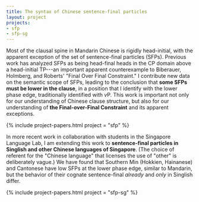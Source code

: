 ```yaml
---
title: The syntax of Chinese sentence-final particles
layout: project
projects:
- sfp
- sfp-sg
---
```


Most of the clausal spine in Mandarin Chinese is rigidly head-initial, with the apparent exception of the set of sentence-final particles (SFPs). Previous work has analyzed SFPs as being head-final heads in the CP domain above a head-initial TP---an important apparent counterexample to Biberauer, Holmberg, and Roberts' \"Final Over Final Constraint.\" I contribute new data on the semantic scope of SFPs, leading to the conclusion that **some SFPs must be lower in the clause**, in a position that I identify with the lower phase edge, traditionally identified with *v*P. This work is important not only for our understanding of Chinese clause structure, but also for our understanding of **the Final-over-Final Constraint** and its apparent exceptions.

{% include project-papers.html project = "sfp" %}

In more recent work in collaboration with students in the Singapore Language Lab, I am extending this work to **sentence-final particles in Singlish and other Chinese languages of Singapore**. (The choice of referent for the "Chinese language" that licenses the use of "other" is deliberately vague.) We have found that Southern Min (Hokkien, Hainanese) and Cantonese have low SFPs at the lower phase edge, similar to Mandarin, but the behavior of their cognate sentence-final *already* and *only* in Singlish differ.

{% include project-papers.html project = "sfp-sg" %}